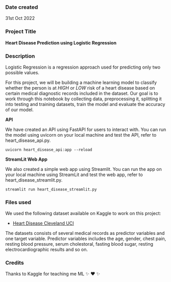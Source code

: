 ### Date created
31st Oct 2022

### Project Title
**Heart Disease Prediction using Logistic Regression**

### Description
Logistic Regression is a regression approach used for predicting only two possible values.

For this project, we will be building a machine learning model to classify whether the person is at *HIGH* or *LOW* risk of a heart disease based on certain medical diagnostic records included in the dataset. Our goal is to work through this notebook by collecting data, preprocessing it, splitting it into testing and training datasets, train the model and evaluate the accuracy of our model.

**API**

We have created an API using FastAPI for users to interact with.
You can run the model using uvicorn on your local machine and test the API, refer to heart_disease_api.py.

```
uvicorn heart_disease_api:app --reload
```

**StreamLit Web App**

We also created a simple web app using Streamlit.
You can run the app on your local machine using StreamLit and test the web app, refer to heart_disease_streamlit.py.

```
streamlit run heart_disease_streamlit.py
```

### Files used
We used the following dataset available on Kaggle to work on this project:

* [Heart Disease Cleveland UCI](https://www.kaggle.com/datasets/cherngs/heart-disease-cleveland-uci)

The datasets consists of several medical records as predictor variables and one target variable. Predictor variables includes the age, gender, chest pain, resting blood pressure, serum cholestoral, fasting blood sugar, resting electrocardiographic results and so on.

### Credits
Thanks to Kaggle for teaching me ML :sparkles: :heart: :sparkles:
